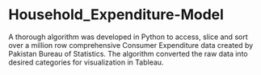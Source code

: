 # Household_Expenditure-Model
A thorough algorithm was developed in Python to access, slice and sort over a million row comprehensive Consumer Expenditure data created by Pakistan Bureau of Statistics. 
The algorithm converted the raw data into desired categories for visualization in Tableau.
